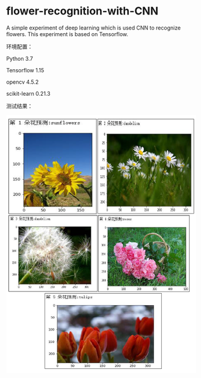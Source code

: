 # flower-recognition-with-CNN
A simple experiment of deep learning which is used CNN to recognize flowers. This experiment is based on Tensorflow.


环境配置：

Python 3.7

Tensorflow 1.15

opencv 4.5.2

scikit-learn 0.21.3

测试结果：

![link](test_result.png)
